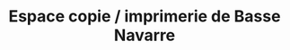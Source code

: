 ---
title: "Espace copie / imprimerie de Basse Navarre"
url: /saint-palais/espace-copie-imprimerie-de-basse-navarre/
shop: copyshop
---